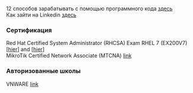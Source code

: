 12 способов зарабатывать с помощью программного кода [здесь](https://proglib.io/sh/u7tJsmH5S4)  
Как зайти на Linkedin [здесь](https://pharmacopoeia.ru/kak-zajti-na-linkedin-linkedin/)  


### Сертификация
Red Hat Certified System Administrator (RHCSA) Exam RHEL 7 (EX200V7) [[hier](https://www.flane.ru/course/redhat-ex200v7#schedule)] and [[hier](https://www.flane.ru/course/redhat-ex200v8)]   
MikroTik Certified Network Associate (MTCNA) [link](https://www.qtraining.ru/price#form)   

### Авторизованные школы
VNWARE [link](https://wsr.pearsonvue.com/testtaker/registration/SelectTestCenterProximity/VMWAREINC?conversationId=6297219)   
